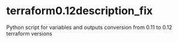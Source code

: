 # terraform0.12description_fix
Python script for variables and outputs conversion from 0.11 to 0.12 terraform versions
